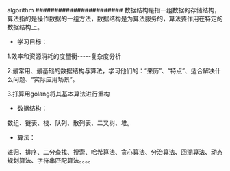 algorithm
#######################	
数据结构是指一组数据的存储结构，算法指的是操作数据的一组方法，数据结构是为算法服务的，算法要作用在特定的数据结构上。	

* 学习目标：	

1.效率和资源消耗的度量衡-----复杂度分析	

2.最常用、最基础的数据结构与算法，学习他们的：“来历”、“特点”、适合解决什么问题、“实际应用场景”。

3.打算用golang将其基本算法进行重构	

* 数据结构：

数组、链表、栈、队列、散列表、二叉树、堆。	

* 算法：	

递归、排序、二分查找、搜索、哈希算法、贪心算法、分治算法、回溯算法、动态规划算法、字符串匹配算法。。。。	

